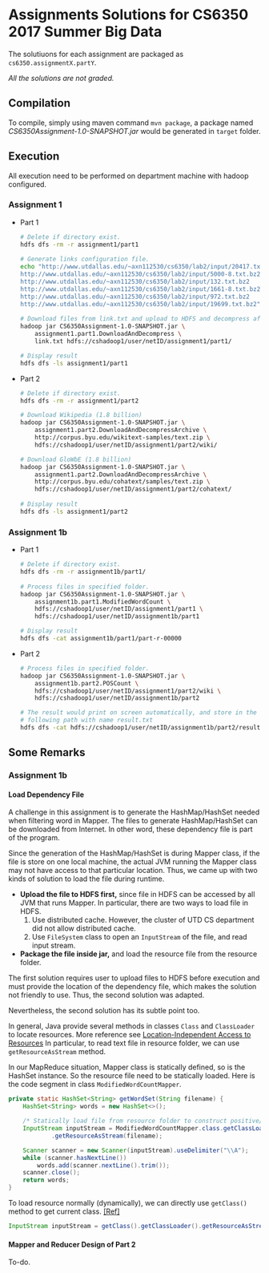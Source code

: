 # Assignments Solutions for CS6350 2017 Summer Big Data
The solutiuons for each assignment are packaged as `cs6350.assignmentX.partY`.

*All the solutions are not graded.*

## Compilation

To compile, simply using maven command `mvn package`, a package named *CS6350Assignment-1.0-SNAPSHOT.jar* would be generated in `target` folder.

## Execution
All execution need to be performed on department machine with hadoop configured.

### Assignment 1
- Part 1

	```bash
	# Delete if directory exist.
	hdfs dfs -rm -r assignment1/part1
		
	# Generate links configuration file.
	echo "http://www.utdallas.edu/~axn112530/cs6350/lab2/input/20417.txt.bz2
	http://www.utdallas.edu/~axn112530/cs6350/lab2/input/5000-8.txt.bz2
	http://www.utdallas.edu/~axn112530/cs6350/lab2/input/132.txt.bz2
	http://www.utdallas.edu/~axn112530/cs6350/lab2/input/1661-8.txt.bz2
	http://www.utdallas.edu/~axn112530/cs6350/lab2/input/972.txt.bz2
	http://www.utdallas.edu/~axn112530/cs6350/lab2/input/19699.txt.bz2" > link.txt
		
	# Download files from link.txt and upload to HDFS and decompress afterward.
	hadoop jar CS6350Assignment-1.0-SNAPSHOT.jar \
	    assignment1.part1.DownloadAndDecompress \
	    link.txt hdfs://cshadoop1/user/netID/assignment1/part1/
	
	# Display result
	hdfs dfs -ls assignment1/part1
	```
  
- Part 2

	```bash
	# Delete if directory exist.
	hdfs dfs -rm -r assignment1/part2
	
	# Download Wikipedia (1.8 billion)
	hadoop jar CS6350Assignment-1.0-SNAPSHOT.jar \
	    assignment1.part2.DownloadAndDecompressArchive \
	    http://corpus.byu.edu/wikitext-samples/text.zip \
	    hdfs://cshadoop1/user/netID/assignment1/part2/wiki/
	
	# Download GloWbE (1.8 billion)
	hadoop jar CS6350Assignment-1.0-SNAPSHOT.jar \
	    assignment1.part2.DownloadAndDecompressArchive \
	    http://corpus.byu.edu/cohatext/samples/text.zip \
	    hdfs://cshadoop1/user/netID/assignment1/part2/cohatext/
	    
	# Display result
	hdfs dfs -ls assignment1/part2
	```
### Assignment 1b
- Part 1

	```bash
	# Delete if directory exist.
	hdfs dfs -rm -r assignment1b/part1/
		
	# Process files in specified folder.
	hadoop jar CS6350Assignment-1.0-SNAPSHOT.jar \
	    assignment1b.part1.ModifiedWordCount \
	    hdfs://cshadoop1/user/netID/assignment1/part1 \
	    hdfs://cshadoop1/user/netID/assignment1b/part1
	
	# Display result
	hdfs dfs -cat assignment1b/part1/part-r-00000
	```
- Part 2
	```bash
	# Process files in specified folder.
    hadoop jar CS6350Assignment-1.0-SNAPSHOT.jar \
	    assignment1b.part2.POSCount \
	    hdfs://cshadoop1/user/netID/assignment1/part2/wiki \
        hdfs://cshadoop1/user/netID/assignment1b/part2

    # The result would print on screen automatically, and store in the
    # following path with name result.txt
    hdfs dfs -cat hdfs://cshadoop1/user/netID/assignment1b/part2/result
	```

## Some Remarks
### Assignment 1b
#### Load Dependency File
A challenge in this assignment is to generate the HashMap/HashSet needed when
filtering word in Mapper.
The files to generate HashMap/HashSet can be downloaded from Internet. In other
word, these dependency file is part of the program.

Since the generation of the HashMap/HashSet is during Mapper class, if the file
is store on one local machine, the actual JVM running the Mapper class may not
have access to that particular location.
Thus, we came up with two kinds of solution to load the file during runtime.
- __Upload the file to HDFS first,__ since file in HDFS can be accessed by all
  JVM that runs Mapper. In particular, there are two ways to load file in HDFS.
    1. Use distributed cache. However, the cluster of UTD CS department did not
       allow distributed cache.
    1. Use `FileSystem` class to open an `InputStream` of the file, and read
       input stream.
- __Package the file inside jar,__ and load the resource file from the resource
  folder.

The first solution requires user to upload files to HDFS before execution and
must provide the location of the dependency file, which makes the solution not
friendly to use. Thus, the second solution was adapted.

Nevertheless, the second solution has its subtle point too.

In general, Java provide several methods in classes `Class` and `ClassLoader`
to locate resources. More reference see [Location-Independent Access to 
Resources](https://docs.oracle.com/javase/8/docs/technotes/guides/lang/resources.html)
In particular, to read text file in resource folder, we can use
`getResourceAsStream` method.

In our MapReduce situation, Mapper class is statically defined, so is the
HashSet instance. So the resource file need to be statically loaded. Here is
the code segment in class `ModifiedWordCountMapper`.
```java
private static HashSet<String> getWordSet(String filename) {
    HashSet<String> words = new HashSet<>();

    /* Statically load file from resource folder to construct positive/negative word HashSet. */
    InputStream inputStream = ModifiedWordCountMapper.class.getClassLoader()
            .getResourceAsStream(filename);

    Scanner scanner = new Scanner(inputStream).useDelimiter("\\A");
    while (scanner.hasNextLine())
        words.add(scanner.nextLine().trim());
    scanner.close();
    return words;
}
```
To load resource normally (dynamically), we can directly use `getClass()`
method to get current class.
[[Ref]](https://www.mkyong.com/java/java-getresourceasstream-in-static-method/)
```java
InputStream inputStream = getClass().getClassLoader().getResourceAsStream(filename);
```

#### Mapper and Reducer Design of Part 2
To-do.
